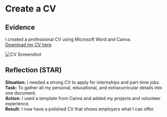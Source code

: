 # Create a CV

## Evidence
I created a professional CV using Microsoft Word and Canva.  
[Download my CV here](files/Elzane_FransCV.pdf)

![CV Screenshot](images/cv-screenshot.png)

## Reflection (STAR)
**Situation:** I needed a strong CV to apply for internships and part-time jobs.  
**Task:** To gather all my personal, educational, and extracurricular details into one document.  
**Action:** I used a template from Canva and added my projects and volunteer experience.  
**Result:** I now have a polished CV that shows employers what I can offer.

